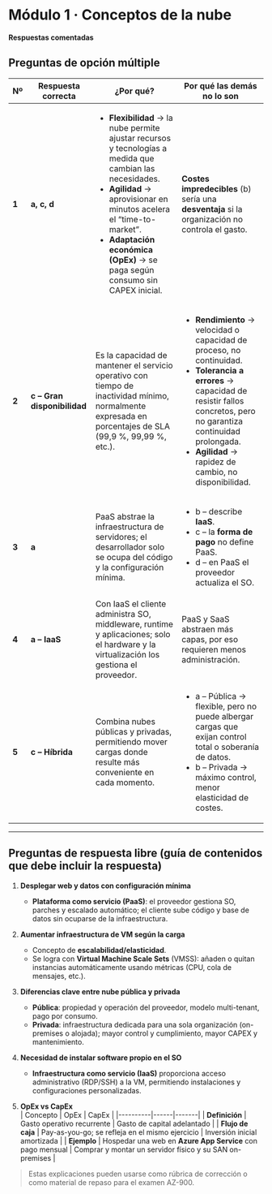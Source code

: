 # Módulo 1 · Conceptos de la nube  
**Respuestas comentadas**

## Preguntas de opción múltiple

| Nº | Respuesta correcta | ¿Por qué? | Por qué las demás no lo son |
|----|--------------------|-----------|-----------------------------|
| **1** | **a, c, d**  | <ul><li>**Flexibilidad** → la nube permite ajustar recursos y tecnologías a medida que cambian las necesidades.</li><li>**Agilidad** → aprovisionar en minutos acelera el “time-to-market”.</li><li>**Adaptación económica (OpEx)** → se paga según consumo sin CAPEX inicial.</li></ul> | **Costes impredecibles** (b) sería una **desventaja** si la organización no controla el gasto. |
| **2** | **c – Gran disponibilidad** | Es la capacidad de mantener el servicio operativo con tiempo de inactividad mínimo, normalmente expresada en porcentajes de SLA (99,9 %, 99,99 %, etc.). | <ul><li>**Rendimiento** → velocidad o capacidad de proceso, no continuidad.</li><li>**Tolerancia a errores** → capacidad de resistir fallos concretos, pero no garantiza continuidad prolongada.</li><li>**Agilidad** → rapidez de cambio, no disponibilidad.</li></ul> |
| **3** | **a** | PaaS abstrae la infraestructura de servidores; el desarrollador solo se ocupa del código y la configuración mínima. | <ul><li>b – describe **IaaS**.</li><li>c – la **forma de pago** no define PaaS.</li><li>d – en PaaS el proveedor actualiza el SO.</li></ul> |
| **4** | **a – IaaS** | Con IaaS el cliente administra SO, middleware, runtime y aplicaciones; solo el hardware y la virtualización los gestiona el proveedor. | PaaS y SaaS abstraen más capas, por eso requieren menos administración. |
| **5** | **c – Híbrida** | Combina nubes públicas y privadas, permitiendo mover cargas donde resulte más conveniente en cada momento. | <ul><li>a – Pública → flexible, pero no puede albergar cargas que exijan control total o soberanía de datos.</li><li>b – Privada → máximo control, menor elasticidad de costes.</li></ul> |

---

## Preguntas de respuesta libre (guía de contenidos que debe incluir la respuesta)

1. **Desplegar web y datos con configuración mínima**  
   - **Plataforma como servicio (PaaS)**: el proveedor gestiona SO, parches y escalado automático; el cliente sube código y base de datos sin ocuparse de la infraestructura.

2. **Aumentar infraestructura de VM según la carga**  
   - Concepto de **escalabilidad/elasticidad**.  
   - Se logra con **Virtual Machine Scale Sets** (VMSS): añaden o quitan instancias automáticamente usando métricas (CPU, cola de mensajes, etc.).

3. **Diferencias clave entre nube pública y privada**  
   - **Pública**: propiedad y operación del proveedor, modelo multi-tenant, pago por consumo.  
   - **Privada**: infraestructura dedicada para una sola organización (on-premises o alojada); mayor control y cumplimiento, mayor CAPEX y mantenimiento.

4. **Necesidad de instalar software propio en el SO**  
   - **Infraestructura como servicio (IaaS)** proporciona acceso administrativo (RDP/SSH) a la VM, permitiendo instalaciones y configuraciones personalizadas.

5. **OpEx vs CapEx**  
   | Concepto | OpEx | CapEx |
   |----------|------|-------|
   | **Definición** | Gasto operativo recurrente | Gasto de capital adelantado |
   | **Flujo de caja** | Pay-as-you-go; se refleja en el mismo ejercicio | Inversión inicial amortizada |
   | **Ejemplo** | Hospedar una web en **Azure App Service** con pago mensual | Comprar y montar un servidor físico y su SAN on-premises |

> Estas explicaciones pueden usarse como rúbrica de corrección o como material de repaso para el examen AZ-900.
